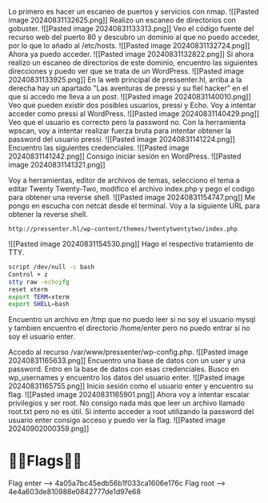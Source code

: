 Lo primero es hacer un escaneo de puertos y servicios con nmap.
![[Pasted image 20240831132625.png]]
Realizo un escaneo de directorios con gobuster.
![[Pasted image 20240831133313.png]]
Veo el código fuente del recurso web del puerto 80 y descubro un dominio al que no puedo acceder, por lo que lo añado al /etc/hosts.
![[Pasted image 20240831132724.png]]
Ahora ya puedo acceder.
![[Pasted image 20240831132822.png]]
Si ahora realizo un escaneo de directorios de este dominio, encuentro las siguientes direcciones y puedo ver que se trata de un WordPress.
![[Pasted image 20240831133925.png]]
En la web principal de pressenter.hl, arriba a la derecha hay un apartado "Las aventuras de pressi y su fiel hacker" en el que si accedo me lleva a un post.
![[Pasted image 20240831140010.png]]
Veo que pueden existir dos posibles usuarios, pressi y Echo.
Voy a intentar acceder como pressi al WordPress.
![[Pasted image 20240831140429.png]]
Veo que el usuario es correcto pero la password no.
Con la herramienta wpscan, voy a intentar realizar fuerza bruta para intentar obtener la password del usuario pressi.
![[Pasted image 20240831141224.png]]
Encuentro las siguientes credenciales.
![[Pasted image 20240831141242.png]]
Consigo iniciar sesión en WordPress.
![[Pasted image 20240831141321.png]]

Voy a herramientas, editor de archivos de temas, selecciono el tema a editar Twenty Twenty-Two, modifico el archivo index.php y pego el codigo para obtener una reverse shell.
![[Pasted image 20240831154747.png]]
Me pongo en escucha con netcat desde el terminal.
Voy a la siguiente URL para obtener la reverse shell.
```
http://pressenter.hl/wp-content/themes/twentytwentytwo/index.php
```
![[Pasted image 20240831154530.png]]
Hago el respectivo tratamiento de TTY.
```bash
script /dev/null -c bash
Control + z
stty raw -echo;fg
reset xterm
export TERM=xterm
export SHELL=bash
```
Encuentro un archivo en /tmp que no puedo leer si no soy el usuario mysql y tambien encuentro el directorio /home/enter pero no puedo entrar si no soy el usuario enter.

Accedo al recurso /var/www/pressenter/wp-config.php.
![[Pasted image 20240831165633.png]]
Encuentro una base de datos con un user y una password.
Entro en la base de datos con esas credenciales.
Busco en wp_usernames y encuentro los datos del usuario enter.
![[Pasted image 20240831165755.png]]
Inicio sesión como el usuario enter y encuentro su flag.
![[Pasted image 20240831165901.png]]
Ahora voy a intentar escalar privilegios y ser root.
No consigo nada más que leer un archivo llamado root.txt pero no es útil.
Si intento acceder a root utilizando la password del usuario enter consigo acceso y puedo ver la flag.
![[Pasted image 20240902000359.png]]

# 🏴‍☠️Flags🏴‍☠️

Flag enter --> 4a05a7bc45edb56b1f033ca1606e176c
Flag root --> 4e4a603de810988e0842777de1d97e68
